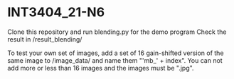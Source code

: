 # INT3404_21-N6

Clone this repository and run blending.py for the demo program
Check the result in /result_blending/

To test your own set of images, add  a set of 16 gain-shifted version of the same image to /image_data/ and name them "'mb_' + index".
You can not add more or less than 16 images and the images must be ".jpg".
